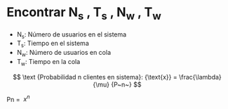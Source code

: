 # Encontrar N<sub>s</sub> , T<sub>s</sub> , N<sub>w</sub> , T<sub>w</sub>

- N<sub>s</sub>: Número de usuarios en el sistema
- T<sub>s</sub>: Tiempo en el sistema
- N<sub>w</sub>: Número de usuarios en cola
- T<sub>w</sub>: Tiempo en la cola

$$
\text {Probabilidad n clientes en sistema}: {\text{x}} = \frac{\lambda}{\mu} {P~n~}
$$

Pn = $\ x^n$
